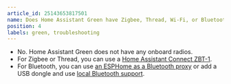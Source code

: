 ```yaml
---
article_id: 25143653817501
name: Does Home Assistant Green have Zigbee, Thread, Wi-Fi, or Bluetooth?
position: 4
labels: green, troubleshooting
---
```


- No. Home Assistant Green does not have any onboard radios.
- For Zigbee or Thread, you can use a [Home Assistant Connect ZBT-1](https://www.home-assistant.io/connectzbt1).
- For Bluetooth, you can use [an ESPHome as a Bluetooth proxy](https://esphome.io/projects/?type=bluetooth) or add a USB dongle and use [local Bluetooth support](https://www.home-assistant.io/integrations/bluetooth/).
